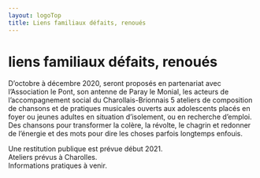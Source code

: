 ```yaml
---
layout: logoTop
title: Liens familiaux défaits, renoués
---
```


<h1>liens familiaux défaits, renoués</h1>
<p class="intro-text">D’octobre à décembre 2020, seront proposés en partenariat avec l’Association le Pont, son antenne de Paray le Monial, les acteurs de l’accompagnement social du Charollais-Brionnais 5 ateliers de composition de chansons et de pratiques musicales ouverts aux adolescents placés en foyer ou jeunes adultes en situation d’isolement, ou en recherche d’emploi. Des chansons pour transformer la colère, la révolte, le chagrin et redonner de l’énergie et des mots pour dire les choses parfois longtemps enfouis.</p>
<p class="intro-text">Une restitution publique est prévue début 2021.<br>
Ateliers prévus à Charolles.<br>
Informations pratiques à venir.  
</p>
